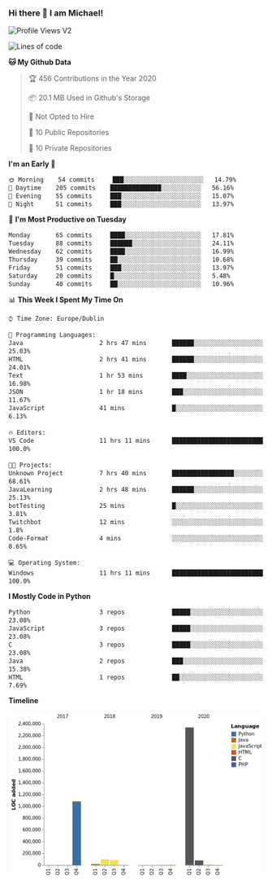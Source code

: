 ### Hi there 👋 I am Michael!

![Profile Views V2](https://komarev.com/ghpvc/?username=AppDevMichael)

<!--START_SECTION:waka-->
![Lines of code](https://img.shields.io/badge/From%20Hello%20World%20I%27ve%20Written-10.3%20million%20lines%20of%20code-blue)

**🐱 My Github Data** 

> 🏆 456 Contributions in the Year 2020
 > 
> 📦 20.1 MB Used in Github's Storage 
 > 
> 🚫 Not Opted to Hire
 > 
> 📜 10 Public Repositories
 > 
> 🔑 10 Private Repositories 

**I'm an Early 🐤** 

```text
🌞 Morning    54 commits     ███░░░░░░░░░░░░░░░░░░░░░░   14.79% 
🌆 Daytime    205 commits    ██████████████░░░░░░░░░░░   56.16% 
🌃 Evening    55 commits     ███░░░░░░░░░░░░░░░░░░░░░░   15.07% 
🌙 Night      51 commits     ███░░░░░░░░░░░░░░░░░░░░░░   13.97%

```
📅 **I'm Most Productive on Tuesday** 

```text
Monday       65 commits     ████░░░░░░░░░░░░░░░░░░░░░   17.81% 
Tuesday      88 commits     ██████░░░░░░░░░░░░░░░░░░░   24.11% 
Wednesday    62 commits     ████░░░░░░░░░░░░░░░░░░░░░   16.99% 
Thursday     39 commits     ██░░░░░░░░░░░░░░░░░░░░░░░   10.68% 
Friday       51 commits     ███░░░░░░░░░░░░░░░░░░░░░░   13.97% 
Saturday     20 commits     █░░░░░░░░░░░░░░░░░░░░░░░░   5.48% 
Sunday       40 commits     ██░░░░░░░░░░░░░░░░░░░░░░░   10.96%

```


📊 **This Week I Spent My Time On** 

```text
⌚︎ Time Zone: Europe/Dublin

💬 Programming Languages: 
Java                     2 hrs 47 mins       ██████░░░░░░░░░░░░░░░░░░░   25.03% 
HTML                     2 hrs 41 mins       ██████░░░░░░░░░░░░░░░░░░░   24.01% 
Text                     1 hr 53 mins        ████░░░░░░░░░░░░░░░░░░░░░   16.98% 
JSON                     1 hr 18 mins        ███░░░░░░░░░░░░░░░░░░░░░░   11.67% 
JavaScript               41 mins             █░░░░░░░░░░░░░░░░░░░░░░░░   6.13%

🔥 Editors: 
VS Code                  11 hrs 11 mins      █████████████████████████   100.0%

🐱‍💻 Projects: 
Unknown Project          7 hrs 40 mins       █████████████████░░░░░░░░   68.61% 
JavaLearning             2 hrs 48 mins       ██████░░░░░░░░░░░░░░░░░░░   25.13% 
botTesting               25 mins             █░░░░░░░░░░░░░░░░░░░░░░░░   3.81% 
Twitchbot                12 mins             ░░░░░░░░░░░░░░░░░░░░░░░░░   1.8% 
Code-Format              4 mins              ░░░░░░░░░░░░░░░░░░░░░░░░░   0.65%

💻 Operating System: 
Windows                  11 hrs 11 mins      █████████████████████████   100.0%

```

**I Mostly Code in Python** 

```text
Python                   3 repos             █████░░░░░░░░░░░░░░░░░░░░   23.08% 
JavaScript               3 repos             █████░░░░░░░░░░░░░░░░░░░░   23.08% 
C                        3 repos             █████░░░░░░░░░░░░░░░░░░░░   23.08% 
Java                     2 repos             ███░░░░░░░░░░░░░░░░░░░░░░   15.38% 
HTML                     1 repos             ██░░░░░░░░░░░░░░░░░░░░░░░   7.69%

```


**Timeline**

![Chart not found](https://github.com/AppDevMichael/AppDevMichael/blob/master/charts/bar_graph.png) 


<!--END_SECTION:waka-->


